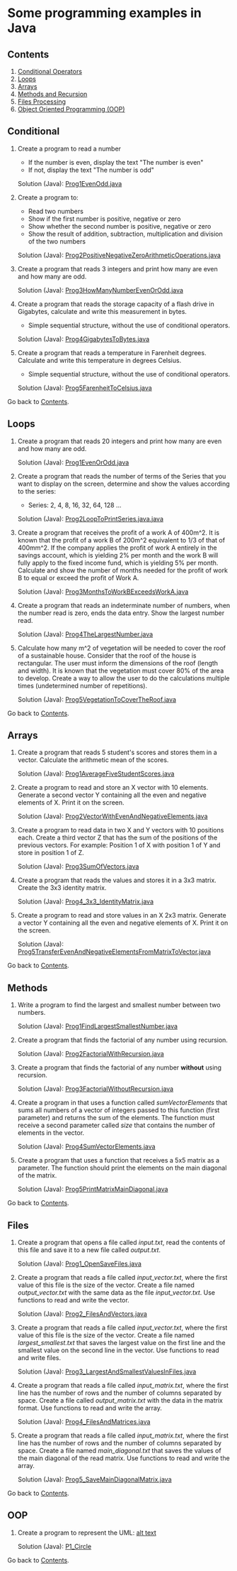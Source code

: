Some programming examples in Java
===========================

## Contents
1. [Conditional Operators](#conditional)
2. [Loops](#loops)
3. [Arrays](#arrays)
4. [Methods and Recursion](#methods)
5. [Files Processing](#files)
6. [Object Oriented Programming (OOP)](#oop)

## Conditional

1. Create a program to read a number
	* If the number is even, display the text "The number is even"
	* If not, display the text "The number is odd"

	Solution (Java): [Prog1EvenOdd.java](https://github.com/ramon-pessoa/java_programming/blob/master/conditional_operators/Prog1EvenOdd.java)

2. Create a program to:
	* Read two numbers
	* Show if the first number is positive, negative or zero
	* Show whether the second number is positive, negative or zero
	* Show the result of addition, subtraction, multiplication and division of the two numbers

	Solution (Java): [Prog2PositiveNegativeZeroArithmeticOperations.java](https://github.com/ramon-pessoa/java_programming/blob/master/conditional_operators/Prog2PositiveNegativeZeroArithmeticOperations.java)

3. Create a program that reads 3 integers and print how many are even and how many are odd.

	Solution (Java): [Prog3HowManyNumberEvenOrOdd.java](https://github.com/ramon-pessoa/java_programming/blob/master/conditional_operators/Prog3HowManyNumberEvenOrOdd.java)

4. Create a program that reads the storage capacity of a flash drive in Gigabytes, calculate and write this measurement in bytes.
	* Simple sequential structure, without the use of conditional operators.

	Solution (Java): [Prog4GigabytesToBytes.java](https://github.com/ramon-pessoa/java_programming/blob/master/conditional_operators/Prog4GigabytesToBytes.java)

5. Create a program that reads a temperature in Farenheit degrees. Calculate and write this temperature in degrees Celsius.
	* Simple sequential structure, without the use of conditional operators.

	Solution (Java): [Prog5FarenheitToCelsius.java](https://github.com/ramon-pessoa/java_programming/blob/master/conditional_operators/Prog5FarenheitToCelsius.java)

Go back to [Contents](#contents).

## Loops

1. Create a program that reads 20 integers and print how many are even and how many are odd.

	Solution (Java): [Prog1EvenOrOdd.java](https://github.com/ramon-pessoa/java_programming/blob/master/loops/Prog1EvenOrOdd.java)

2. Create a program that reads the number of terms of the Series that you want to display on the screen, determine and show the values according to the series:
	* Series: 2, 4, 8, 16, 32, 64, 128 ...

	Solution (Java): [Prog2LoopToPrintSeries.java.java](https://github.com/ramon-pessoa/java_programming/blob/master/loops/Prog2LoopToPrintSeries.java)

3. Create a program that receives the profit of a work A of 400m^2. It is known that the profit of a work B of 200m^2 equivalent to 1/3 of that of 400mm^2. If the company applies the profit of work A entirely in the savings account, which is yielding 2% per month and the work B will fully apply to the fixed income fund, which is yielding 5% per month. Calculate and show the number of months needed for the profit of work B to equal or exceed the profit of Work A.

	Solution (Java): [Prog3MonthsToWorkBExceedsWorkA.java](https://github.com/ramon-pessoa/java_programming/blob/master/loops/Prog3MonthsToWorkBExceedsWorkA.java)

4. Create a program that reads an indeterminate number of numbers, when the number read is zero, ends the data entry. Show the largest number read.

	Solution (Java): [Prog4TheLargestNumber.java](https://github.com/ramon-pessoa/java_programming/blob/master/loops/Prog4TheLargestNumber.java)

5. Calculate how many m^2 of vegetation will be needed to cover the roof of a sustainable house. Consider that the roof of the house is rectangular. The user must inform the dimensions of the roof (length and width). It is known that the vegetation must cover 80% of the area to develop. Create a way to allow the user to do the calculations multiple times (undetermined number of repetitions).

	Solution (Java): [Prog5VegetationToCoverTheRoof.java](https://github.com/ramon-pessoa/java_programming/blob/master/loops/Prog5VegetationToCoverTheRoof.java)

Go back to [Contents](#contents).

## Arrays

1. Create a program that reads 5 student's scores and stores them in a vector. Calculate the arithmetic mean of the scores.

	Solution (Java): [Prog1AverageFiveStudentScores.java](https://github.com/ramon-pessoa/java_programming/blob/master/arrays/Prog1AverageFiveStudentScores.java)

2. Create a program to read and store an X vector with 10 elements. Generate a second vector Y containing all the even and negative elements of X. Print it on the screen.

	Solution (Java): [Prog2VectorWithEvenAndNegativeElements.java](https://github.com/ramon-pessoa/java_programming/blob/master/arrays/Prog2VectorWithEvenAndNegativeElements.java)

3. Create a program to read data in two X and Y vectors with 10 positions each. Create a third vector Z that has the sum of the positions of the previous vectors. For example: Position 1 of X with position 1 of Y and store in position 1 of Z.

	Solution (Java): [Prog3SumOfVectors.java](https://github.com/ramon-pessoa/java_programming/blob/master/arrays/Prog3SumOfVectors.java)

4. Create a program that reads the values and stores it in a 3x3 matrix. Create the 3x3 identity matrix.

	Solution (Java): [Prog4_3x3_IdentityMatrix.java](https://github.com/ramon-pessoa/java_programming/blob/master/arrays/Prog4_3x3_IdentityMatrix.java)

5. Create a program to read and store values in an X 2x3 matrix. Generate a vector Y containing all the even and negative elements of X. Print it on the screen.

	Solution (Java): [Prog5TransferEvenAndNegativeElementsFromMatrixToVector.java](https://github.com/ramon-pessoa/java_programming/blob/master/arrays/Prog5TransferEvenAndNegativeElementsFromMatrixToVector.java)

Go back to [Contents](#contents).

## Methods

1. Write a program to find the largest and smallest number between two numbers.

	Solution (Java): [Prog1FindLargestSmallestNumber.java](https://github.com/ramon-pessoa/java_programming/blob/master/methods_and_recursion/Prog1FindLargestSmallestNumber.java)

2. Create a program that finds the factorial of any number using recursion.

	Solution (Java): [Prog2FactorialWithRecursion.java](https://github.com/ramon-pessoa/java_programming/blob/master/methods_and_recursion/Prog2FactorialWithRecursion.java)

3. Create a program that finds the factorial of any number **without** using recursion.

	Solution (Java): [Prog3FactorialWithoutRecursion.java](https://github.com/ramon-pessoa/java_programming/blob/master/methods_and_recursion/Prog3FactorialWithoutRecursion.java)

4. Create a program in that uses a function called *sumVectorElements* that sums all numbers of a vector of integers passed to this function (first parameter) and returns the sum of the elements. The function must receive a second parameter called *size* that contains the number of elements in the vector.

	Solution (Java): [Prog4SumVectorElements.java](https://github.com/ramon-pessoa/java_programming/blob/master/methods_and_recursion/Prog4SumVectorElements.java)

5. Create a program that uses a function that receives a 5x5 matrix as a parameter. The function should print the elements on the main diagonal of the matrix.

	Solution (Java): [Prog5PrintMatrixMainDiagonal.java](https://github.com/ramon-pessoa/java_programming/blob/master/methods_and_recursion/Prog5PrintMatrixMainDiagonal.java)

Go back to [Contents](#contents).

## Files

1. Create a program that opens a file called *input.txt*, read the contents of this file and save it to a new file called *output.txt*.

	Solution (Java): [Prog1_OpenSaveFiles.java](https://github.com/ramon-pessoa/java_programming/blob/master/file_processing/Prog1_OpenSaveFiles.java)

2. Create a program that reads a file called *input_vector.txt*, where the first value of this file is the size of the vector. Create a file named *output_vector.txt* with the same data as the file *input_vector.txt*. Use functions to read and write the vector.

	Solution (Java): [Prog2_FilesAndVectors.java](https://github.com/ramon-pessoa/java_programming/blob/master/file_processing/Prog2_FilesAndVectors.java)

3. Create a program that reads a file called *input_vector.txt*, where the first value of this file is the size of the vector. Create a file named *largest_smallest.txt* that saves the largest value on the first line and the smallest value on the second line in the vector. Use functions to read and write files.

	Solution (Java): [Prog3_LargestAndSmallestValuesInFiles.java](https://github.com/ramon-pessoa/java_programming/blob/master/file_processing/Prog3_LargestAndSmallestValuesInFiles.java)

4. Create a program that reads a file called *input_matrix.txt*, where the first line has the number of rows and the number of columns separated by space. Create a file called *output_matrix.txt* with the data in the matrix format. Use functions to read and write the array.

	Solution (Java): [Prog4_FilesAndMatrices.java](https://github.com/ramon-pessoa/java_programming/blob/master/file_processing/Prog4_FilesAndMatrices.java)

5. Create a program that reads a file called *input_matrix.txt*, where the first line has the number of rows and the number of columns separated by space. Create a file named *main_diagonal.txt* that saves the values of the main diagonal of the read matrix. Use functions to read and write the array.

	Solution (Java): [Prog5_SaveMainDiagonalMatrix.java](https://github.com/ramon-pessoa/java_programming/blob/master/file_processing/Prog5_SaveMainDiagonalMatrix.java)

Go back to [Contents](#contents).

## OOP

1. Create a program to represent the UML: 
[alt text](https://github.com/ramon-pessoa/java_programming/blob/master/object_oriented_programming/Unified%20Modeling%20Language%20(UML)/Prog1_UML_Circle.png "Prog1_UML_Circle.png")

	Solution (Java): [P1_Circle](https://github.com/ramon-pessoa/java_programming/blob/master/object_oriented_programming/P1_Circle)

Go back to [Contents](#contents).